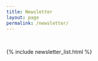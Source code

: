 ```yaml
---
title: Newsletter
layout: page
permalink: /newsletter/
---
```


<br/>

{% include newsletter_list.html %}

